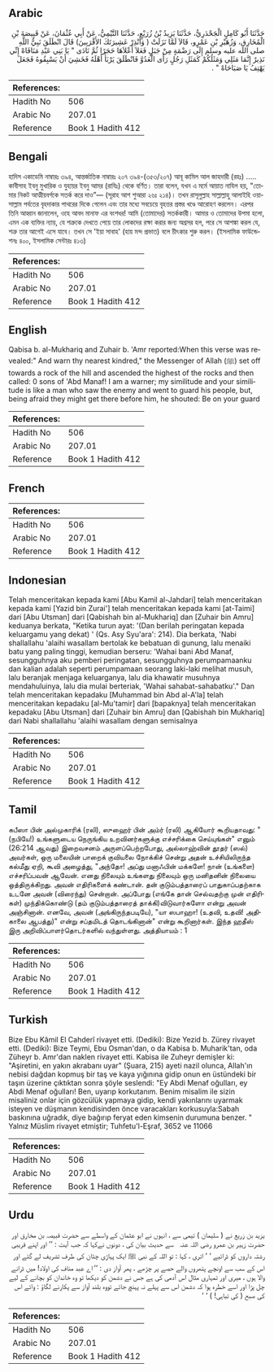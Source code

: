 ## Arabic


<div dir="rtl" lang="ar" style={{fontSize:'larger',backgroundColor:'#f8f9fa',padding:20}}>
حَدَّثَنَا أَبُو كَامِلٍ الْجَحْدَرِيُّ، حَدَّثَنَا يَزِيدُ بْنُ زُرَيْعٍ، حَدَّثَنَا التَّيْمِيُّ، عَنْ أَبِي عُثْمَانَ، عَنْ قَبِيصَةَ بْنِ الْمُخَارِقِ، وَزُهَيْرِ بْنِ عَمْرٍو، قَالاَ لَمَّا نَزَلَتْ ‏(‏ وَأَنْذِرْ عَشِيرَتَكَ الأَقْرَبِينَ‏)‏ قَالَ انْطَلَقَ نَبِيُّ اللَّهِ صلى الله عليه وسلم إِلَى رَضْمَةٍ مِنْ جَبَلٍ فَعَلاَ أَعْلاَهَا حَجَرًا ثُمَّ نَادَى ‏"‏ يَا بَنِي عَبْدِ مَنَافَاهْ إِنِّي نَذِيرٌ إِنَّمَا مَثَلِي وَمَثَلُكُمْ كَمَثَلِ رَجُلٍ رَأَى الْعَدُوَّ فَانْطَلَقَ يَرْبَأُ أَهْلَهُ فَخَشِيَ أَنْ يَسْبِقُوهُ فَجَعَلَ يَهْتِفُ يَا صَبَاحَاهْ ‏"‏ ‏.‏
</div>
<div style={{backgroundColor:'#f8f9fa',padding:20, marginBottom: 10}}><table> <thead> <tr> <th>References:</th> <th></th> </tr> </thead> <tbody><tr><td>Hadith No</td><td>506</td></tr><tr><td>Arabic No</td><td>207.01</td></tr><tr><td>Reference</td><td>Book 1 Hadith 412</td></tr></tbody></table></div>

## Bengali


<div dir="ltr" lang="bn" style={{fontSize:'larger',backgroundColor:'#f8f9fa',padding:20}}>
হাদিস একাডেমি নাম্বারঃ ৩৯৪, আন্তর্জাতিক নাম্বারঃ ২০৭ ৩৯৪-(৩৫৩/২০৭) আবূ কামিল আল জাহদারী (রহঃ) ..... কাবীসাহ ইবনু মুখারিক ও যুহায়র ইবনু আমর (রাযিঃ) থেকে বর্ণিত। তারা বলেন, যখন এ মর্মে আয়াত নাযিল হয়, "তোমার নিকট আত্মীয়বর্গকে সতর্ক করে দাও”— (সূরাহ আশ শুআরা ২৬ঃ ২১৪)। তখন রাসূলুল্লাহ সাল্লাল্লাহু আলাইহি ওয়াসাল্লাম পর্বতের বৃহদাকার পাথরের দিকে গেলেন এবং তার মধ্যে সবচেয়ে বৃহত্তর প্রস্তর খণ্ডে আরোহণ করলেন। এরপর তিনি আহ্বান জানালেন, ওহে আবদ মানাফ এর বংশধর! আমি (তোমাদের) সতর্ককারী। আমার ও তোমাদের উপমা হলো, এমন এক ব্যক্তির ন্যায়, যে শত্রুকে দেখতে পেয়ে তার লোকদের রক্ষা করার জন্য অগ্রসর হল, পরে সে আশঙ্কা করল যে, শত্রু তার আগেই এসে যাবে। তখন সে 'ইয়া সাবাহ' (হায় মন্দ প্রভাত) বলে চীৎকার শুরু করল। (ইসলামিক ফাউন্ডেশনঃ ৪০০, ইসলামিক সেন্টারঃ ৪১৩)
</div>
<div style={{backgroundColor:'#f8f9fa',padding:20, marginBottom: 10}}><table> <thead> <tr> <th>References:</th> <th></th> </tr> </thead> <tbody><tr><td>Hadith No</td><td>506</td></tr><tr><td>Arabic No</td><td>207.01</td></tr><tr><td>Reference</td><td>Book 1 Hadith 412</td></tr></tbody></table></div>

## English


<div dir="ltr" lang="en" style={{fontSize:'larger',backgroundColor:'#f8f9fa',padding:20}}>
Qabisa b. al-Mukhariq and Zuhair b. 'Amr reported:When this verse was revealed:" And warn thy nearest kindred," the Messenger of Allah (ﷺ) set off towards a rock of the hill and ascended the highest of the rocks and then called: 0 sons of 'Abd Manaf! I am a warner; my similitude and your similitude is like a man who saw the enemy and went to guard his people, but, being afraid they might get there before him, he shouted: Be on your guard
</div>
<div style={{backgroundColor:'#f8f9fa',padding:20, marginBottom: 10}}><table> <thead> <tr> <th>References:</th> <th></th> </tr> </thead> <tbody><tr><td>Hadith No</td><td>506</td></tr><tr><td>Arabic No</td><td>207.01</td></tr><tr><td>Reference</td><td>Book 1 Hadith 412</td></tr></tbody></table></div>

## French


<div dir="ltr" lang="fr" style={{fontSize:'larger',backgroundColor:'#f8f9fa',padding:20}}>

</div>
<div style={{backgroundColor:'#f8f9fa',padding:20, marginBottom: 10}}><table> <thead> <tr> <th>References:</th> <th></th> </tr> </thead> <tbody><tr><td>Hadith No</td><td>506</td></tr><tr><td>Arabic No</td><td>207.01</td></tr><tr><td>Reference</td><td>Book 1 Hadith 412</td></tr></tbody></table></div>

## Indonesian


<div dir="ltr" lang="id" style={{fontSize:'larger',backgroundColor:'#f8f9fa',padding:20}}>
Telah menceritakan kepada kami [Abu Kamil al-Jahdari] telah menceritakan kepada kami [Yazid bin Zurai'] telah menceritakan kepada kami [at-Taimi] dari [Abu Utsman] dari [Qabishah bin al-Mukhariq] dan [Zuhair bin Amru] keduanya berkata, "Ketika turun ayat: '(Dan berilah peringatan kepada keluargamu yang dekat) ' (Qs. Asy Syu'ara': 214). Dia berkata, 'Nabi shallallahu 'alaihi wasallam bertolak ke bebatuan di gunung, lalu menaiki batu yang paling tinggi, kemudian berseru: 'Wahai bani Abd Manaf, sesungguhnya aku pemberi peringatan, sesungguhnya perumpamaanku dan kalian adalah seperti perumpamaan seorang laki-laki melihat musuh, lalu beranjak menjaga keluarganya, lalu dia khawatir musuhnya mendahuluinya, lalu dia mulai berteriak, 'Wahai sahabat-sahabatku'." Dan telah menceritakan kepadaku [Muhammad bin Abd al-A'la] telah menceritakan kepadaku [al-Mu'tamir] dari [bapaknya] telah menceritakan kepadaku [Abu Utsman] dari [Zuhair bin Amru] dan [Qabishah bin Mukhariq] dari Nabi shallallahu 'alaihi wasallam dengan semisalnya
</div>
<div style={{backgroundColor:'#f8f9fa',padding:20, marginBottom: 10}}><table> <thead> <tr> <th>References:</th> <th></th> </tr> </thead> <tbody><tr><td>Hadith No</td><td>506</td></tr><tr><td>Arabic No</td><td>207.01</td></tr><tr><td>Reference</td><td>Book 1 Hadith 412</td></tr></tbody></table></div>

## Tamil


<div dir="ltr" lang="ta" style={{fontSize:'larger',backgroundColor:'#f8f9fa',padding:20}}>
கபீஸா பின் அல்முகாரிக் (ரலி), ஸுஹைர் பின் அம்ர் (ரலி) ஆகியோர் கூறியதாவது: "(நபியே!) உங்களுடைய நெருங்கிய உறவினர்களுக்கு எச்சரிக்கை செய்யுங்கள்" எனும் (26:214 ஆவது) இறைவசனம் அருளப்பெற்றபோது, அல்லாஹ்வின் தூதர் (ஸல்) அவர்கள், ஒரு மலையின் பாறைக் குவியலை நோக்கிச் சென்று அதன் உச்சியிலிருந்த கல்மீது ஏறி, கூவி அழைத்து, "அந்தோ! அப்து மனாஃபின் மக்களே! நான் (உங்களை) எச்சரிப்பவன் ஆவேன். எனது நிலையும் உங்களது நிலையும் ஒரு மனிதனின் நிலையை ஒத்திருக்கிறது. அவன் எதிரிகளைக் கண்டான். தன் குடும்பத்தாரைப் பாதுகாப்பதற்காக உடனே அவன் (விரைந்து) சென்றான். அப்போது (எங்கே தான் செல்வதற்கு முன் எதிரிகள்) முந்திக்கொண்டு (தம் குடும்பத்தாரைத் தாக்கி)விடுவார்களோ என்று அவன் அஞ்சினான். எனவே, அவன் (அங்கிருந்தபடியே), "யா ஸபாஹா! (உதவி, உதவி! அதிகாலை ஆபத்து)" என்று சப்தமிடத் தொடங்கினான்" என்று கூறினார்கள். இந்த ஹதீஸ் இரு அறிவிப்பாளர்தொடர்களில் வந்துள்ளது. அத்தியாயம் : 1
</div>
<div style={{backgroundColor:'#f8f9fa',padding:20, marginBottom: 10}}><table> <thead> <tr> <th>References:</th> <th></th> </tr> </thead> <tbody><tr><td>Hadith No</td><td>506</td></tr><tr><td>Arabic No</td><td>207.01</td></tr><tr><td>Reference</td><td>Book 1 Hadith 412</td></tr></tbody></table></div>

## Turkish


<div dir="ltr" lang="tr" style={{fontSize:'larger',backgroundColor:'#f8f9fa',padding:20}}>
Bize Ebu Kâmil El Cahderî rivayet etti. (Dediki): Bize Yezid b. Zürey rivayet etti. (Dediki): Bize Teymi, Ebu Osman'dan, o da Kabisa b. Muharik'tan, oda Züheyr b. Amr'dan naklen rivayet etti. Kabisa ile Zuheyr demişler ki: "Aşiretini, en yakın akrabanı uyar" (Şuara, 215) ayeti nazil olunca, Allah'ın nebisi dağdan kopmuş bir taş ve kaya yığınına gidip onun en üstündeki bir taşın üzerine çıktıktan sonra şöyle seslendi: "Ey Abdi Menaf oğulları, ey Abdi Menaf oğulları! Ben, uyarıp korkutanım. Benim misalim ile sizin misaliniz onlar için gözcülük yapmaya gidip, kendi yakınlarını uyarmak isteyen ve düşmanın kendisinden önce varacakları korkusuyla:Sabah baskınına uğradık, diye bağırıp feryat eden kimsenin durumuna benzer. " Yalnız Müslim rivayet etmiştir; Tuhfetu'l-Eşraf, 3652 ve 11066
</div>
<div style={{backgroundColor:'#f8f9fa',padding:20, marginBottom: 10}}><table> <thead> <tr> <th>References:</th> <th></th> </tr> </thead> <tbody><tr><td>Hadith No</td><td>506</td></tr><tr><td>Arabic No</td><td>207.01</td></tr><tr><td>Reference</td><td>Book 1 Hadith 412</td></tr></tbody></table></div>

## Urdu


<div dir="rtl" lang="ur" style={{fontSize:'larger',backgroundColor:'#f8f9fa',padding:20}}>
یزید بن زریع نے ( سلیمان ) تیمی سے ، انہوں نے ابو عثمان کے واسطے سے حضرت قبیصہ بن مخارق اور حضرت زہیر بن عمرو ‌رضی ‌اللہ ‌عنہ ‌ ‌ سے حدیث بیان کی ، دونوں نےکہا کہ جب آیت : ’’ اور اپنے قریبی رشتہ داروں کو ڈرائیے ‘ ‘ اتری ، کہا : تو اللہ کے نبی ﷺ ایک پہاڑی چٹان کی طرف تشریف لے گئے اور اس کے سب سے اونچے پتھروں والے حصے پر چڑھے ، پھر آواز دی : ’’ اے عبد مناف کی اولاد! میں ڈرانے والا ہوں ، میری اور تمہاری مثال اس آدمی کی ہے جس نے دشمن کو دیکھا تو وہ خاندان کو بچانے کے لیے چل پڑا اور اسے خطرہ ہوا کہ دشمن اس سے پہلے نہ پہنچ جائے تووہ بلند آواز سے پکارنے لگاؤ : وائے اس کی صبح ( کی تباہی! ) ‘ ‘
</div>
<div style={{backgroundColor:'#f8f9fa',padding:20, marginBottom: 10}}><table> <thead> <tr> <th>References:</th> <th></th> </tr> </thead> <tbody><tr><td>Hadith No</td><td>506</td></tr><tr><td>Arabic No</td><td>207.01</td></tr><tr><td>Reference</td><td>Book 1 Hadith 412</td></tr></tbody></table></div>